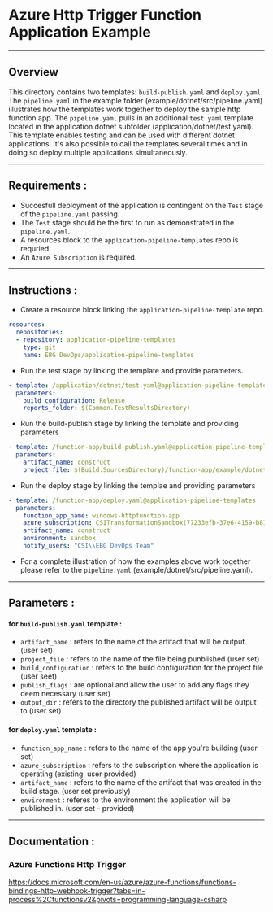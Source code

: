 # Azure Http Trigger Function Application Example
---
## Overview
This directory contains two templates: `build-publish.yaml` and `deploy.yaml`. The `pipeline.yaml` in the example folder (example/dotnet/src/pipeline.yaml) illustrates how the templates work together to deploy the sample http function app. The `pipeline.yaml` pulls in an additional `test.yaml` template located in the application dotnet subfolder (application/dotnet/test.yaml). This template enables testing and can be used with different dotnet applications. It's also possible to call the templates several times and in doing so deploy multiple applications simultaneously. 

---
## Requirements :
- Succesfull deployment of the application is contingent on the `Test` stage of the `pipeline.yaml` passing.
- The `Test` stage should be the first to run as demonstrated in the `pipeline.yaml`.
- A resources block to the `application-pipeline-templates` repo is requried  
- An `Azure Subscription` is required.
---
## Instructions :
- Create a resource block linking the `application-pipeline-template` repo.
```yaml
resources:
  repositories:
  - repository: application-pipeline-templates
    type: git
    name: EBG DevOps/application-pipeline-templates
```
- Run the test stage by linking the template and provide parameters.
```yaml
- template: /application/dotnet/test.yaml@application-pipeline-templates
  parameters:
    build_configuration: Release
    reports_folder: $(Common.TestResultsDirectory)
```
- Run the build-publish stage by linking the template and providing parameters
```yaml
- template: /function-app/build-publish.yaml@application-pipeline-templates
  parameters:
    artifact_name: construct
    project_file: $(Build.SourcesDirectory)/function-app/example/dotnet/src/dotnet-function-example.csproj
```
- Run the deploy stage by linking the templae and providing parameters
```yaml
- template: /function-app/deploy.yaml@application-pipeline-templates
  parameters:
    function_app_name: windows-httpfunction-app
    azure_subscription: CSITransformationSandbox(77233efb-37e6-4159-b817-fbbbd968dbe6) 
    artifact_name: construct
    environment: sandbox
    notify_users: "CSI\\EBG DevOps Team"
```
- For a complete illustration of how the examples above work together please refer to the `pipeline.yaml` (example/dotnet/src/pipeline.yaml). 
---
## Parameters :
#### for `build-publish.yaml` template :
- `artifact_name` : refers to the name of the artifact that will be output. (user set)
- `project_file` : refers to the name of the file being punblished (user set)
- `build_configuration` : refers to the build configuration for the project file (user seet)
- `publish_flags` : are optional and allow the user to add any flags they deem necessary (user set)
- `output_dir` : refers to the directory the published artifact will be output to  (user set)


#### for `deploy.yaml` template :
- `function_app_name` : refers to the name of the app you're building (user set)
- `azure_subscription` : refers to the subscription where the application is operating (existing. user provided)
- `artifact_name` : refers to the name of the artifact that was created in the build stage. (user set previously)
- `environment` : referes to the environment the application will be published in. (user set - provided) 

---
## Documentation :
### Azure Functions Http Trigger
https://docs.microsoft.com/en-us/azure/azure-functions/functions-bindings-http-webhook-trigger?tabs=in-process%2Cfunctionsv2&pivots=programming-language-csharp
